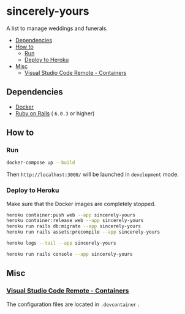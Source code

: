# sincerely-yours

A list to manage weddings and funerals.

- [Dependencies](#dependencies)
- [How to](#how-to)
  - [Run](#run)
  - [Deploy to Heroku](#deploy-to-heroku)
- [Misc](#misc)
  - [Visual Studio Code Remote - Containers](#visual-studio-code-remote---containers)

## Dependencies

- [Docker](https://www.docker.com)
- [Ruby on Rails](https://rubyonrails.org) ( `6.0.3` or higher)

## How to

### Run

```sh
docker-compose up --build
```

Then `http://localhost:3000/` will be launched in `development` mode.

### Deploy to Heroku

Make sure that the Docker images are completely stopped.

```sh
heroku container:push web --app sincerely-yours
heroku container:release web --app sincerely-yours
heroku run rails db:migrate --app sincerely-yours
heroku run rails assets:precompile --app sincerely-yours
```

```sh
heroku logs --tail --app sincerely-yours
```

```sh
heroku run rails console --app sincerely-yours
```

## Misc

### [Visual Studio Code Remote - Containers](https://marketplace.visualstudio.com/items?itemName=ms-vscode-remote.remote-containers)

The configuration files are located in `.devcontainer` .
